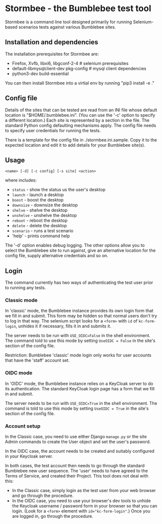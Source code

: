 # Stormbee - the Bumblebee test tool

Stormbee is a command line tool designed primarily for running Selenium-based
scenarios tests against various Bumblebee sites.

## Installation and dependencies

The installation prerequisites for Stormbee are:
* Firefox, Xvfb, libxi6, libgconf-2-4    # selenium prerequisites
* default-libmysqlclient-dev pkg-config  # mysql client dependencies
* python3-dev build-essential

You can then install Stormbee into a virtial env by running "pip3 install -e ."

## Config file

Details of the sites that can be tested are read from an INI file whose default
location is "$HOME/.bumblebee.ini".  (You can use the '-c' option to specify a
different location.)  Each site is represented by a section in the file.  The
standard Python config defaulting mechanisms apply.  The config file needs to
specify user credentials for running the tests.

There is a template for the config file in ./stormbee.ini.sample.  Copy it to
the expected location and edit it to add details for your Bumblebee site(s).

## Usage

`<name> [-d] [-c config] [-s site] <action>`

where <action> includes:

- `status` - show the status us the user's desktop
- `launch` - launch a desktop
- `boost` - boost the desktop
- `downsize` - downsize the desktop
- `shelve` - shelve the desktop
- `unshelve` - unshelve the desktop
- `reboot` - reboot the desktop
- `delete` - delete the desktop
- `scenario` - runs a test scenario
- 'help' - prints command help

The '-d' option enables debug logging.  The other options allow you to select
the Bumblebee site to run against, give an alternative location for the
config file, supply alternative credentials and so on.

## Login

The command currently has two ways of authenticating the test user prior to
running any tests.

### Classic mode

In 'classic' mode, the Bumblebee instance provides its own login form that
we fill in and submit.  This form may be hidden so that normal users don't
try to log in that way.  The selenium script looks for a `<form>` with `id`
of `kc-form-login`, unhides it if necessary, fills it in and submits it.

The server needs to be run with `USE_OIDC=False` in the shell environment.
The command told to use this mode by setting `UseOIDC = False` in the site's
section of the config file.

Restriction: Bumblebee 'classic' mode login only works for user accounts that
have the 'staff' account set.

### OIDC mode

In 'OIDC' mode, the Bumblebee instance relies on a KeyCloak server to do
its authentication.  The standard KeyCloak login page  has a form that
we fill in and submit.

The server needs to be run with `USE_OIDC=True` in the shell environment.
The command is told to use this mode by setting `UseOIDC = True` in the site's
section of the config file.

### Account setup

In the Classic case, you need to use either Django `manage.py` or the site
Admin commands to create the User object and set the user's password.

In the OIDC case, the account needs to be created and suitably configured in
your Keycloak server.

In both cases, the test account then needs to go through the standard
Bumblebee new user sequence.  The 'user' needs to have agreed to the
Terms of Service, and created their Project.  This tool does not deal
with this:

  - In the Classic case, simply login as the test user from your web browser
    and go through the procedure.
  - In the OIDC case, you need to use your browser's dev tools to unhide
    the Keycloak username / password form in your browser so that you can
    login.  (Look for a `<form>` element with `id="kc-form-login"`.)
    Once you are logged in, go through the procedure.
